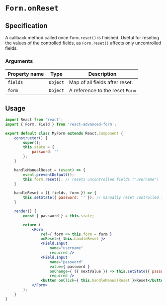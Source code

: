 # `Form.onReset`

## Specification
A callback method called once `Form.reset()` is finished. Useful for reseting the values of the controlled fields, as `Form.reset()` affects only uncontrolled fields.

### Arguments

| Property name | Type | Description |
| ------------- | ---- | ----------- |
| `fields` | `Object` | Map of all fields after reset. |
| `form` | `Object` | A reference to the reset `Form` |

## Usage
```jsx
import React from 'react';
import { Form, Field } from 'react-advanced-form';

export default class MyForm extends React.Component {
    constructor() {
        super();
        this.state = {
            password: ''
        };
    }

    handleManualReset = (event) => {
        event.preventDefault();
        this.form.reset(); // resets uncontrolled fields ("username")
    }

    handleReset = ({ fields, form }) => {
        this.setState({ password: '' }); // manually reset controlled fields ("password")
    }

    render() {
        const { password } = this.state;

        return (
            <Form
                ref={ form => this.form = form }
                onReset={ this.handleReset }>
                <Field.Input
                    name="username"
                    required />
                <Field.Input
                    name="password"
                    value={ password }
                    onChange={ ({ nextValue }) => this.setState({ password: nextValue }) }
                    required />
                <button onClick={ this.handleManualReset }>Reset</button>
            </Form>
        );
    }
}
```
